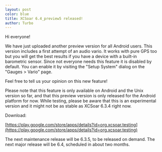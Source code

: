 ```yaml
---
layout: post
color: blue
title: XCSoar 6.4_preview5 released!
author: Turbo
---
```

Hi everyone!

We have just uploaded another preview version for all Android users. This
version includes a first attempt of an audio vario. It works with pure GPS too
but you will get the best results if you have a device with a built-in
barometric sensor. Since not everyone needs this feature it is disabled by
default. You can enable it by visiting the "Setup System" dialog on the
"Gauges > Vario" page.

Feel free to tell us your opinion on this new feature!

Please note that this feature is only available on Android and the Unix version
so far, and that this preview version is only released for the Android platform
for now. While testing, please be aware that this is an experimental version and
it might not be as stable as XCSoar 6.3.4 right now.


Download:

  [https://play.google.com/store/apps/details?id=org.xcsoar.testing](https://play.google.com/store/apps/details?id=org.xcsoar.testing)

The next maintenance release will be 6.3.5, to be released on demand.
The next major release will be 6.4, scheduled in about two months.
